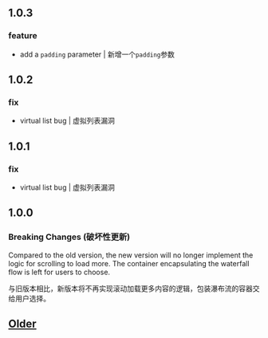 ## 1.0.3

### feature

- add a `padding` parameter | 新增一个`padding`参数

## 1.0.2

### fix

- virtual list bug | 虚拟列表漏洞

## 1.0.1

### fix

- virtual list bug | 虚拟列表漏洞

## 1.0.0

### Breaking Changes (破坏性更新)

Compared to the old version, the new version will no longer implement the logic for scrolling to load more. The container encapsulating the waterfall flow is left for users to choose.

与旧版本相比，新版本将不再实现滚动加载更多内容的逻辑，包装瀑布流的容器交给用户选择。

## [Older](https://github.com/lhlyu/vue-virtual-waterfall/tree/v0.0.16)



